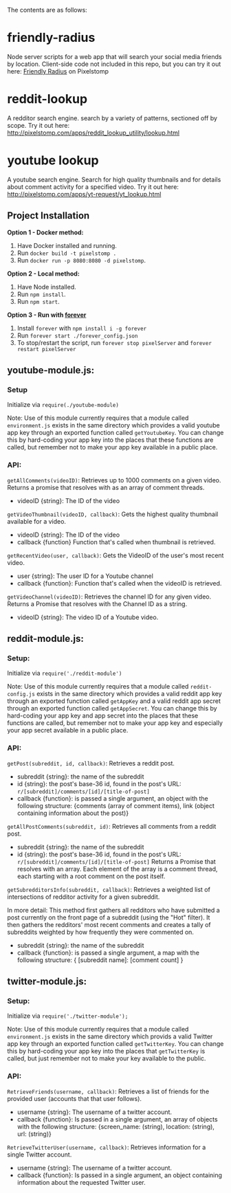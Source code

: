 The contents are as follows:

# friendly-radius
Node server scripts for a web app that will search your social media friends by location. Client-side code not included in this repo, but you can try it out here: [Friendly Radius](http://www.pixelstomp.com/app/friendly-radius.html) on Pixelstomp

# reddit-lookup
A redditor search engine. search by a variety of patterns, sectioned off by scope. Try it out here: http://pixelstomp.com/apps/reddit_lookup_utility/lookup.html

# youtube lookup
A youtube search engine. Search for high quality thumbnails and for details about comment activity for a specified video. Try it out here: http://pixelstomp.com/apps/yt-request/yt_lookup.html

## Project Installation

**Option 1 - Docker method:**

1. Have Docker installed and running. 
2. Run `docker build -t pixelstomp .`
3. Run `docker run -p 8080:8080 -d pixelstomp`.

**Option 2 - Local method:** 

1. Have Node installed.
2. Run `npm install`.
3. Run `npm start`.

**Option 3 - Run with [forever](https://www.npmjs.com/package/forever)**
1. Install `forever` with `npm install i -g forever`
2. Run `forever start ./forever_config.json`
3. To stop/restart the script, run `forever stop pixelServer` and `forever restart pixelServer`

## youtube-module.js:

### Setup

Initialize via `require(./youtube-module)`

Note: Use of this module currently requires that a module called `environment.js` exists in the same directory which provides a valid youtube app key through an exported function called `getYoutubeKey`. You can change this by hard-coding your app key into the places that these functions are called, but remember not to make your app key available in a public place.

### API:

`getAllComments(videoID)`: Retrieves up to 1000 comments on a given video. Returns a promise that resolves with as an array of comment threads.
* videoID {string}: The ID of the video

`getVideoThumbnail(videoID, callback)`: Gets the highest quality thumbnail available for a video.
* videoID {string}: The ID of the video
* callback {function} Function that's called when thumbnail is retrieved.

`getRecentVideo(user, callback)`: Gets the VideoID of the user's most recent video.
* user {string}: The user ID for a Youtube channel
* callback {function}: Function that's called when the videoID is retrieved.

`getVideoChannel(videoID)`: Retrieves the channel ID for any given video. Returns a Promise that resolves with the Channel ID as a string.
* videoID {string}: The video ID of a Youtube video.

## reddit-module.js:

### Setup:

Initialize via `require('./reddit-module')`

Note: Use of this module currently requires that a module called `reddit-config.js` exists in the same directory which provides a valid reddit app key through an exported function called `getAppKey` and a valid reddit app secret through an exported function called `getAppSecret`. You can change this by hard-coding your app key and app secret into the places that these functions are called, but remember not to make your app key and especially your app secret available in a public place.

### API:

`getPost(subreddit, id, callback)`: Retrieves a reddit post.
* subreddit {string}: the name of the subreddit
* id {string}: the post's base-36 id, found in the post's URL: `r/[subreddit]/comments/[id]/[title-of-post]`
* callback {function}: is passed a single argument, an object with the following structure: {comments (array of comment items), link (object containing information about the post)}

`getAllPostComments(subreddit, id)`: Retrieves all comments from a reddit post.
* subreddit {string}: the name of the subreddit
* id {string}: the post's base-36 id, found in the post's URL: `r/[subreddit]/comments/[id]/[title-of-post]`
Returns a Promise that resolves with an array. Each element of the array is a comment thread, each starting with a root comment on the post itself.

`getSubredditorsInfo(subreddit, callback)`: Retrieves a weighted list of intersections of redditor activity for a given subreddit.

In more detail: This method first gathers all redditors who have submitted a post currently on the front page of a subreddit (using the "Hot" filter). It then gathers the redditors' most recent comments and creates a tally of subreddits weighted by how frequently they were commented on.
* subreddit {string}: the name of the subreddit
* callback {function}: is passed a single argument, a map with the following structure: { \[subreddit name\]: \[comment count\] }

## twitter-module.js:

### Setup:

Initialize via `require('./twitter-module');`

Note: Use of this module currently requires that a module called `environment.js` exists in the same directory which provids a valid Twitter app key through an exported function called `getTwitterKey`. You can change this by hard-coding your app key into the places that `getTwitterKey` is called, but just remember not to make your key available to the public.

### API:

`RetrieveFriends(username, callback)`: Retrieves a list of friends for the provided user (accounts that that user follows).
* username {string}: The username of a twitter account.
* callback {function}: Is passed in a single argument, an array of objects with the following structure: {screen_name: (string), location: (string), url: (string)}

`RetrieveTwitterUser(username, callback)`: Retrieves information for a single Twitter account.
* username {string}: The username of a twitter account.
* callback {function}: Is passed in a single argument, an object containing information about the requested Twitter user.

